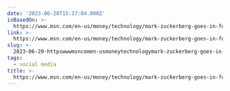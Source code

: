 ```yaml
---
date: '2023-06-20T15:37:04.000Z'
isBasedOn: >-
  https://www.msn.com/en-us/money/technology/mark-zuckerberg-goes-in-for-the-kill-as-elon-musk-s-twitter-bleeds-ad-dollars/ar-AA1cJilU
link: >-
  https://www.msn.com/en-us/money/technology/mark-zuckerberg-goes-in-for-the-kill-as-elon-musk-s-twitter-bleeds-ad-dollars/ar-AA1cJilU
slug: >-
  2023-06-20-httpswwwmsncomen-usmoneytechnologymark-zuckerberg-goes-in-for-the-kill-as-elon-musk-s-twitter-bleeds-ad-dollarsar-aa1cjilu
tags:
  - social media
title: >-
  https://www.msn.com/en-us/money/technology/mark-zuckerberg-goes-in-for-the-kill-as-elon-musk-s-twitter-bleeds-ad-dollars/ar-AA1cJilU
---
```


